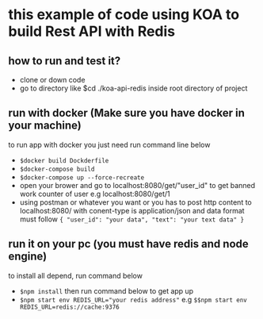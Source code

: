 # this example of code using KOA to build Rest API with Redis

## how to run and test it?
- clone or down code
- go to directory like $cd ./koa-api-redis
inside root directory of project
## run with docker (Make sure you have docker in your machine)
to run app with docker you just need run command line below
- `$docker build Dockderfile`
- `$docker-compose build`
- `$docker-compose up --force-recreate`
- open your brower and go to localhost:8080/get/"user_id" to get banned work counter of user e.g 
localhost:8080/get/1
- using postman or whatever you want or you has to post http content to localhost:8080/ with conent-type is application/json
and data format must follow 
`{
"user_id": "your data",
"text": "your text data"
}`
## run it on your pc (you must have redis and node engine)
to install all depend, run command below
- `$npm install` 
then run command below to get app up
- `$npm start env REDIS_URL="your redis address"` e.g `$$npm start env REDIS_URL=redis://cache:9376`

